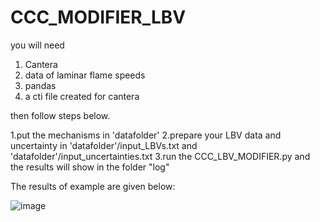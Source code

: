 # CCC_MODIFIER_LBV


you will need 
1. Cantera
2. data of laminar flame speeds
3. pandas
4. a cti file created for cantera

then follow steps below.

1.put the mechanisms in 'datafolder'
2.prepare your LBV data and uncertainty in 'datafolder'/input_LBVs.txt and 'datafolder'/input_uncertainties.txt
3.run the CCC_LBV_MODIFIER.py and the results will show in the folder "log"


The results of example are given below:

![image](https://user-images.githubusercontent.com/86408439/123257695-15bac500-d525-11eb-9702-b3ee5b0e8549.png)

